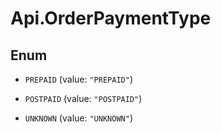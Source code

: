 # Api.OrderPaymentType

## Enum


* `PREPAID` (value: `"PREPAID"`)

* `POSTPAID` (value: `"POSTPAID"`)

* `UNKNOWN` (value: `"UNKNOWN"`)


